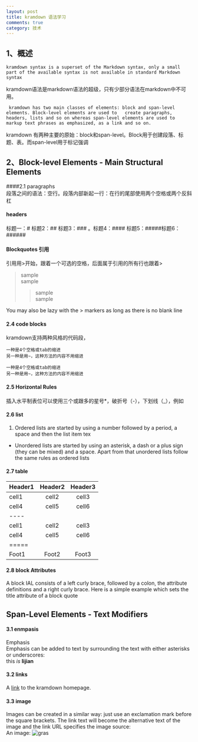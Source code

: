```yaml
---
layout: post
title: kramdown 语法学习
comments: true
category: 技术
---
```



## 1、概述
    kramdown syntax is a superset of the Markdown syntax, only a small part of the available syntax is not available in standard Markdown syntax  
kramdown语法是markdown语法的超级，只有少部分语法在markdown中不可用。

     kramdown has two main classes of elements: block and span-level elements. Block-level elements are used to   create paragraphs, headers, lists and so on whereas span-level elements are used to markup text phrases as emphasized, as a link and so on.  
kramdown 有两种主要的原始：block和span-level。Block用于创建段落、标题、表。而span-level用于标记强调

## 2、Block-level Elements - Main Structural Elements
####2.1 paragraphs  
段落之间的语法：空行。段落内部新起一行：在行的尾部使用两个空格或两个反斜杠  
#### headers  
标题一：# 标题2：## 标题3：### 。标题4：#### 标题5：#####标题6：######  
#### Blockquotes 引用  
引用用>开始，跟着一个可选的空格，后面属于引用的所有行也跟着>  
> sample   
> sample  
> >sample  
sample

You may also be lazy with the > markers as long as there is no blank line  
#### 2.4 code blocks  
kramdown支持两种风格的代码段，

    一种是4个空格或tab的缩进
	另一种是用~，这种方法的内容不用缩进
~~~
一种是4个空格或tab的缩进  
另一种是用~，这种方法的内容不用缩进
~~~
#### 2.5 Horizontal Rules  

插入水平制表位可以使用三个或跟多的星号*，破折号（-），下划线（_），例如  
#### 2.6 list
1.  Ordered lists are started by using a number followed by a period, a space and then the list item tex

* Unordered lists are started by using an asterisk, a dash or a plus sign (they can be mixed) and a space. Apart from that unordered lists follow the same rules as ordered lists


#### 2.7 table  
| Header1 | Header2 | Header3 |
|:--|:--:|:--:|
| cell1   | cell2   | cell3   |
| cell4   | cell5   | cell6   |
|----
| cell1   | cell2   | cell3   |
| cell4   | cell5   | cell6   |
|=====
| Foot1   | Foot2   | Foot3  |  
#### 2.8 block Attributes  
A block IAL consists of a left curly brace, followed by a colon, the attribute definitions and a right curly brace. Here is a simple example which sets the title attribute of a block quote  
## Span-Level Elements - Text Modifiers  
#### 3.1 enmpasis  
Emphasis  
Emphasis can be added to text by surrounding the text with either asterisks or underscores:  
this *is* **lijian**  
#### 3.2 links  

A [link](http://kramdown.gettalong.org)
to the kramdown homepage.  
#### 3.3 image

Images can be created in a similar way: just use an exclamation mark before the square brackets. The link text will become the alternative text of the image and the link URL specifies the image source:  
An image: ![gras](../images/checker.jpg)





 













